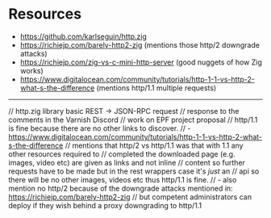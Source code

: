 # Resources

- https://github.com/karlseguin/http.zig
- https://richiejp.com/barely-http2-zig (mentions those http/2 downgrade attacks)
- https://richiejp.com/zig-vs-c-mini-http-server (good nuggets of how Zig works)
- https://www.digitalocean.com/community/tutorials/http-1-1-vs-http-2-what-s-the-difference (mentions http/1.1 multiple requests)



-------

// http.zig library basic REST -> JSON-RPC request
// response to the comments in the Varnish Discord
// work on EPF project proposal
// http/1.1 is fine because there are no other links to discover.
//    - https://www.digitalocean.com/community/tutorials/http-1-1-vs-http-2-what-s-the-difference
//      mentions that http/2 vs http/1.1 was that with 1.1 any other resources required to
//      completed the downloaded page (e.g. images, video etc) are given as links and not inline
//      content so further requests have to be made but in the rest wrappers case it's _just_ an
//      api so there will be no other images, videos etc thus http/1.1 is fine.
//    - also mention no http/2 because of the downgrade attacks mentioned in: https://richiejp.com/barely-http2-zig
//      but competent administrators can deploy if they wish behind a proxy downgrading to http/1.1
